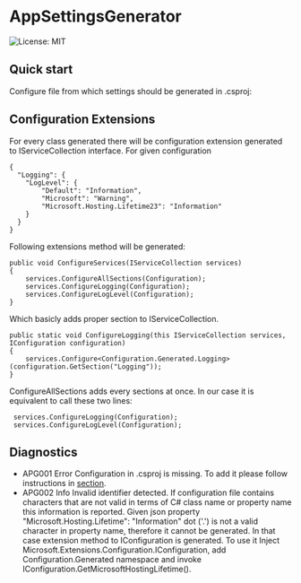 # AppSettingsGenerator
![License: MIT](https://img.shields.io/badge/License-MIT-blue.svg)

## Quick start
Configure file from which settings should be generated in .csproj:
<ItemGroup>
    <AdditionalFiles Include="appsettings.json" />
</ItemGroup>

## Configuration Extensions
For every class generated there will be configuration extension generated to IServiceCollection interface. For given configuration
```
{
  "Logging": {
    "LogLevel": {
        "Default": "Information",
        "Microsoft": "Warning",
        "Microsoft.Hosting.Lifetime23": "Information"
    }
  }
}
```
Following extensions method will be generated:
```
public void ConfigureServices(IServiceCollection services)
{
    services.ConfigureAllSections(Configuration);
    services.ConfigureLogging(Configuration);
    services.ConfigureLogLevel(Configuration);
}
```
Which basicly adds proper section to IServiceCollection.

```
public static void ConfigureLogging(this IServiceCollection services, IConfiguration configuration)
{
    services.Configure<Configuration.Generated.Logging>(configuration.GetSection("Logging"));
}
```

ConfigureAllSections adds every sections at once. In our case it is equivalent to call these two lines:
```
 services.ConfigureLogging(Configuration);
 services.ConfigureLogLevel(Configuration);
```

## Diagnostics
 - APG001 Error
  Configuration in .csproj is missing. To add it please follow instructions in [section](#quick-start).
 - APG002 Info
 Invalid identifier detected. If configuration file contains characters that are not valid in terms of C# class name or property name this information is reported.
 Given json property "Microsoft.Hosting.Lifetime": "Information" dot ('.') is not a valid character in property name, therefore it cannot be generated. In that case
 extension method to IConfiguration is generated. To use it Inject Microsoft.Extensions.Configuration.IConfiguration, add Configuration.Generated namespace and invoke
 IConfiguration.GetMicrosoftHostingLifetime().